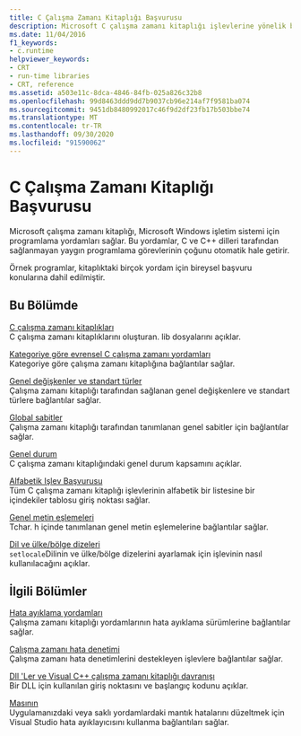 ```yaml
---
title: C Çalışma Zamanı Kitaplığı Başvurusu
description: Microsoft C çalışma zamanı kitaplığı işlevlerine yönelik bilgi ve başvuru bağlantıları.
ms.date: 11/04/2016
f1_keywords:
- c.runtime
helpviewer_keywords:
- CRT
- run-time libraries
- CRT, reference
ms.assetid: a503e11c-8dca-4846-84fb-025a826c32b8
ms.openlocfilehash: 99d8463ddd9dd7b9037cb96e214af7f9581ba074
ms.sourcegitcommit: 9451db8480992017c46f9d2df23fb17b503bbe74
ms.translationtype: MT
ms.contentlocale: tr-TR
ms.lasthandoff: 09/30/2020
ms.locfileid: "91590062"
---
```

# <a name="c-run-time-library-reference"></a>C Çalışma Zamanı Kitaplığı Başvurusu

Microsoft çalışma zamanı kitaplığı, Microsoft Windows işletim sistemi için programlama yordamları sağlar. Bu yordamlar, C ve C++ dilleri tarafından sağlanmayan yaygın programlama görevlerinin çoğunu otomatik hale getirir.

Örnek programlar, kitaplıktaki birçok yordam için bireysel başvuru konularına dahil edilmiştir.

## <a name="in-this-section"></a>Bu Bölümde

[C çalışma zamanı kitaplıkları](crt-library-features.md)\
C çalışma zamanı kitaplıklarını oluşturan. lib dosyalarını açıklar.

[Kategoriye göre evrensel C çalışma zamanı yordamları](run-time-routines-by-category.md)\
Kategoriye göre çalışma zamanı kitaplığına bağlantılar sağlar.

[Genel değişkenler ve standart türler](global-variables-and-standard-types.md)\
Çalışma zamanı kitaplığı tarafından sağlanan genel değişkenlere ve standart türlere bağlantılar sağlar.

[Global sabitler](global-constants.md)\
Çalışma zamanı kitaplığı tarafından tanımlanan genel sabitler için bağlantılar sağlar.

[Genel durum](global-state.md)\
C çalışma zamanı kitaplığındaki genel durum kapsamını açıklar.

[Alfabetik Işlev Başvurusu](reference/crt-alphabetical-function-reference.md)\
Tüm C çalışma zamanı kitaplığı işlevlerinin alfabetik bir listesine bir içindekiler tablosu giriş noktası sağlar.

[Genel metin eşlemeleri](generic-text-mappings.md)\
Tchar. h içinde tanımlanan genel metin eşlemelerine bağlantılar sağlar.

[Dil ve ülke/bölge dizeleri](locale-names-languages-and-country-region-strings.md)\
`setlocale`Dilinin ve ülke/bölge dizelerini ayarlamak için işlevinin nasıl kullanılacağını açıklar.

## <a name="related-sections"></a>İlgili Bölümler

[Hata ayıklama yordamları](debug-routines.md)\
Çalışma zamanı kitaplığı yordamlarının hata ayıklama sürümlerine bağlantılar sağlar.

[Çalışma zamanı hata denetimi](run-time-error-checking.md)\
Çalışma zamanı hata denetimlerini destekleyen işlevlere bağlantılar sağlar.

[Dll 'Ler ve Visual C++ çalışma zamanı kitaplığı davranışı](../build/run-time-library-behavior.md)\
Bir DLL için kullanılan giriş noktasını ve başlangıç kodunu açıklar.

[Masının](/visualstudio/debugger/debugging-in-visual-studio)\
Uygulamanızdaki veya saklı yordamlardaki mantık hatalarını düzeltmek için Visual Studio hata ayıklayıcısını kullanma bağlantıları sağlar.

